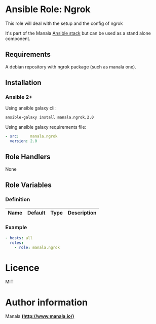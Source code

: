 # Ansible Role: Ngrok

This role will deal with the setup and the config of ngrok

It's part of the Manala <a href="http://www.manala.io" target="_blank">Ansible stack</a> but can be used as a stand alone component.

## Requirements

A debian repository with ngrok package (such as manala one).

## Installation

### Ansible 2+

Using ansible galaxy cli:

```bash
ansible-galaxy install manala.ngrok,2.0
```

Using ansible galaxy requirements file:

```yaml
- src:     manala.ngrok
  version: 2.0
```

## Role Handlers

None

## Role Variables

### Definition

| Name                           | Default  | Type   | Description     |
| ------------------------------ | -------- | ------ | --------------- |

### Example

```yaml
- hosts: all
  roles:
    - role: manala.ngrok
```

# Licence

MIT

# Author information

Manala [**(http://www.manala.io/)**](http://www.manala.io)